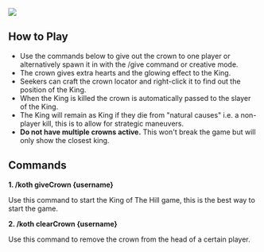 ![](https://imgur.com/4HBA8z7.png)

## How to Play

* Use the commands below to give out the crown to one player or alternatively spawn it in with the /give command or creative mode.
* The crown gives extra hearts and the glowing effect to the King.
* Seekers can craft the crown locator and right-click it to find out the position of the King.
* When the King is killed the crown is automatically passed to the slayer of the King.
* The King will remain as King if they die from "natural causes" i.e. a non-player kill, this is to allow for strategic maneuvers.
* **Do not have multiple crowns active.** This won't break the game but will only show the closest king.

## Commands

**1. /koth giveCrown {username}**

Use this command to start the King of The Hill game, this is the best way to start the game.

**2. /koth clearCrown {username}**

Use this command to remove the crown from the head of a certain player.